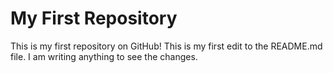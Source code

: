 # My First Repository

This is my first repository on GitHub!
This is my first edit to the README.md file.
I am writing anything to see the changes. 
